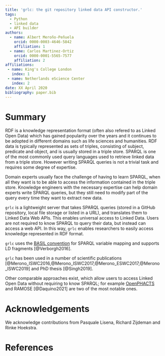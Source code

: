 ```yaml
---
title: 'grlc: the git repository linked data API constructor.'
tags:
  - Python
  - linked data
  - API builder
authors:
  - name: Albert Meroño-Peñuela
    orcid: 0000-0003-4646-5842
    affiliation: 1
  - name: Carlos Martinez-Ortiz
    orcid: 0000-0001-5565-7577
    affiliation: 2
affiliations:
 - name: King's College London
   index: 1
 - name: Netherlands eScience Center
   index: 2
date: XX April 2020
bibliography: paper.bib
---
```


# Summary

RDF is a knowledge representation format (often also refered to as Linked Open Data) which has gained popularity over the years and it continues to be adopted in different domains such as life sciences and humanities. RDF data is typically represented as sets of triples, consisting of subject, predicate and object, and is usually stored in a triple store. SPARQL is one of the most commonly used query languages used to retrieve linked data from a triple store. However writing SPARQL queries is not a trivial task and requires some degree of expertise.

Domain experts usually face the challenge of having to learn SPARQL, when all they want is to be able to access the information contained in the triple store. Knowledge engineers with the necessary expertise can help domain experts write SPARQL queries, but they still need to modify part of the query every time they want to extract new data.

`grlc` is a lightweight server that takes SPARQL queries (stored in a GitHub repository, local file storage or listed in a URL), and translates them to Linked Data Web APIs. This enables universal access to Linked Data. Users are not required to know SPARQL to query their data, but instead can access a web API. In this way, `grlc` enables researchers to easily access knowledge represented in RDF format.

`grlc` uses the [BASIL convention](https://github.com/basilapi/basil/wiki/SPARQL-variable-name-convention-for-WEB-API-parameters-mapping) for SPARQL variable mapping and supports LD fragments [@Verborgh2016].

`grlc` has been used in a number of scientific publications [@Merono_ISWC2016,@Merono_ISWC2017,@Merono_ESWC2017,@Merono_ISWC2019] and PhD thesis [@Singh2019].

Other comparable approaches exist, which allow users to access Linked Open Data without requiring to know SPARQL; for example [OpenPHACTS](https://github.com/openphacts) and RAMOSE [@Daquino2021] are two of the most notable ones.


# Acknowledgements

We acknowledge contributions from Pasquale Lisena, Richard Zijdeman and Rinke Hoekstra.

# References
